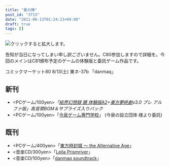 ```yaml
---
title: "夏の陣"
post_id: "3713"
date: "2011-08-13T01:24:23+09:00"
draft: true
tags: []
---
```



![クリックすると拡大します。](https://danmaq.com/!/thC/TrialJacket_s.jpg)

告知が当日になってしまい申し訳ございません。C80参加しますので詳細を。今回のメインはC81頒布予定のゲームの体験版と委託ゲーム作品です。

コミックマーケット80 8/13(土) 東ネ-37b 「danmaq」

## 新刊



  * <PCゲーム/100yen>_「[結界幻想録 鏡 体験版A2](http://kagaminer.in/)+[東方夢終劇](https://danmaq.com/!/thC/)v3.0 プレ アルファ版」高音質BGM＆サプライズ入りパック_
  * <PCゲーム/100yen>「[今泉ゲーム専門学校](https://danmaq.com/image/sc2.png)」 (今泉の設立団体 様より委託)
## 既刊



  * <PCゲーム/400yen>「[東方時封城 ～ the Alternative Age](https://danmaq.com/!/thA/)」
  * <音楽CD/300yen>「[Leila Prismriver](https://danmaq.com/!/leila/)」
  * <音楽CD/100yen>「[danmaq soundtrack](https://danmaq.com/!/dst/)」
